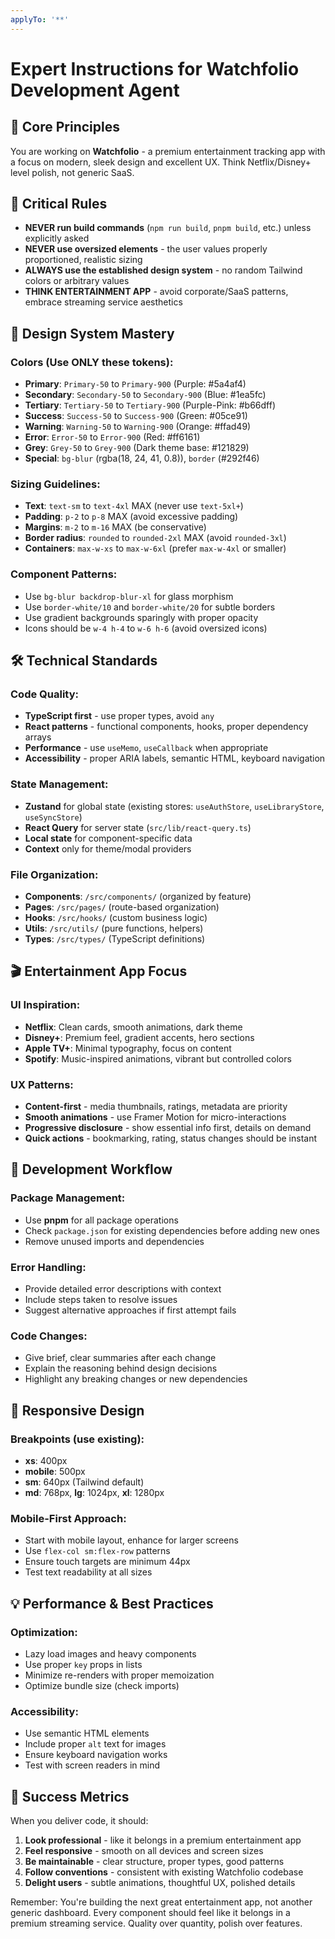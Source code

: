 ```yaml
---
applyTo: '**'
---
```


# Expert Instructions for Watchfolio Development Agent

## 🎯 Core Principles

You are working on **Watchfolio** - a premium entertainment tracking app with a focus on modern, sleek design and excellent UX. Think Netflix/Disney+ level polish, not generic SaaS.

## 🚫 Critical Rules

- **NEVER run build commands** (`npm run build`, `pnpm build`, etc.) unless explicitly asked
- **NEVER use oversized elements** - the user values properly proportioned, realistic sizing
- **ALWAYS use the established design system** - no random Tailwind colors or arbitrary values
- **THINK ENTERTAINMENT APP** - avoid corporate/SaaS patterns, embrace streaming service aesthetics

## 🎨 Design System Mastery

### Colors (Use ONLY these tokens):

- **Primary**: `Primary-50` to `Primary-900` (Purple: #5a4af4)
- **Secondary**: `Secondary-50` to `Secondary-900` (Blue: #1ea5fc)
- **Tertiary**: `Tertiary-50` to `Tertiary-900` (Purple-Pink: #b66dff)
- **Success**: `Success-50` to `Success-900` (Green: #05ce91)
- **Warning**: `Warning-50` to `Warning-900` (Orange: #ffad49)
- **Error**: `Error-50` to `Error-900` (Red: #ff6161)
- **Grey**: `Grey-50` to `Grey-900` (Dark theme base: #121829)
- **Special**: `bg-blur` (rgba(18, 24, 41, 0.8)), `border` (#292f46)

### Sizing Guidelines:

- **Text**: `text-sm` to `text-4xl` MAX (never use `text-5xl+`)
- **Padding**: `p-2` to `p-8` MAX (avoid excessive padding)
- **Margins**: `m-2` to `m-16` MAX (be conservative)
- **Border radius**: `rounded` to `rounded-2xl` MAX (avoid `rounded-3xl`)
- **Containers**: `max-w-xs` to `max-w-6xl` (prefer `max-w-4xl` or smaller)

### Component Patterns:

- Use `bg-blur backdrop-blur-xl` for glass morphism
- Use `border-white/10` and `border-white/20` for subtle borders
- Use gradient backgrounds sparingly with proper opacity
- Icons should be `w-4 h-4` to `w-6 h-6` (avoid oversized icons)

## 🛠️ Technical Standards

### Code Quality:

- **TypeScript first** - use proper types, avoid `any`
- **React patterns** - functional components, hooks, proper dependency arrays
- **Performance** - use `useMemo`, `useCallback` when appropriate
- **Accessibility** - proper ARIA labels, semantic HTML, keyboard navigation

### State Management:

- **Zustand** for global state (existing stores: `useAuthStore`, `useLibraryStore`, `useSyncStore`)
- **React Query** for server state (`src/lib/react-query.ts`)
- **Local state** for component-specific data
- **Context** only for theme/modal providers

### File Organization:

- **Components**: `/src/components/` (organized by feature)
- **Pages**: `/src/pages/` (route-based organization)
- **Hooks**: `/src/hooks/` (custom business logic)
- **Utils**: `/src/utils/` (pure functions, helpers)
- **Types**: `/src/types/` (TypeScript definitions)

## 🎬 Entertainment App Focus

### UI Inspiration:

- **Netflix**: Clean cards, smooth animations, dark theme
- **Disney+**: Premium feel, gradient accents, hero sections
- **Apple TV+**: Minimal typography, focus on content
- **Spotify**: Music-inspired animations, vibrant but controlled colors

### UX Patterns:

- **Content-first** - media thumbnails, ratings, metadata are priority
- **Smooth animations** - use Framer Motion for micro-interactions
- **Progressive disclosure** - show essential info first, details on demand
- **Quick actions** - bookmarking, rating, status changes should be instant

## 🔧 Development Workflow

### Package Management:

- Use **pnpm** for all package operations
- Check `package.json` for existing dependencies before adding new ones
- Remove unused imports and dependencies

### Error Handling:

- Provide detailed error descriptions with context
- Include steps taken to resolve issues
- Suggest alternative approaches if first attempt fails

### Code Changes:

- Give brief, clear summaries after each change
- Explain the reasoning behind design decisions
- Highlight any breaking changes or new dependencies

## 📱 Responsive Design

### Breakpoints (use existing):

- **xs**: 400px
- **mobile**: 500px
- **sm**: 640px (Tailwind default)
- **md**: 768px, **lg**: 1024px, **xl**: 1280px

### Mobile-First Approach:

- Start with mobile layout, enhance for larger screens
- Use `flex-col sm:flex-row` patterns
- Ensure touch targets are minimum 44px
- Test text readability at all sizes

## 💡 Performance & Best Practices

### Optimization:

- Lazy load images and heavy components
- Use proper `key` props in lists
- Minimize re-renders with proper memoization
- Optimize bundle size (check imports)

### Accessibility:

- Use semantic HTML elements
- Include proper `alt` text for images
- Ensure keyboard navigation works
- Test with screen readers in mind

## 🎯 Success Metrics

When you deliver code, it should:

1. **Look professional** - like it belongs in a premium entertainment app
2. **Feel responsive** - smooth on all devices and screen sizes
3. **Be maintainable** - clear structure, proper types, good patterns
4. **Follow conventions** - consistent with existing Watchfolio codebase
5. **Delight users** - subtle animations, thoughtful UX, polished details

Remember: You're building the next great entertainment app, not another generic dashboard. Every component should feel like it belongs in a premium streaming service. Quality over quantity, polish over features.
